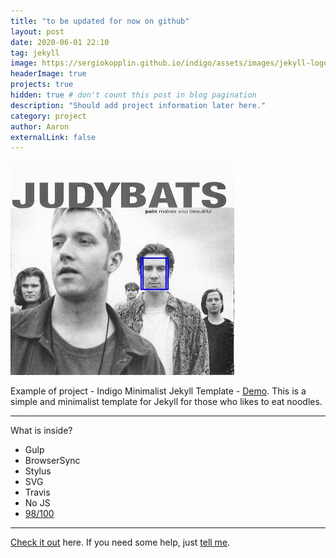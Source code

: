 ```yaml
---
title: "to be updated for now on github"
layout: post
date: 2020-06-01 22:10
tag: jekyll
image: https://sergiokopplin.github.io/indigo/assets/images/jekyll-logo-light-solid.png
headerImage: true
projects: true
hidden: true # don't count this post in blog pagination
description: "Should add project information later here."
category: project
author: Aaron
externalLink: false
---
```


![Screenshot](https://github.com/mkson668/NCC-face-detection/blob/master/result.jpg)

Example of project - Indigo Minimalist Jekyll Template - [Demo](https://sergiokopplin.github.io/indigo/). This is a simple and minimalist template for Jekyll for those who likes to eat noodles.

---

What is inside?

- Gulp
- BrowserSync
- Stylus
- SVG
- Travis
- No JS
- [98/100](https://developers.google.com/speed/pagespeed/insights/?url=http%3A%2F%2Fsergiokopplin.github.io%2Findigo%2F)

---

[Check it out](https://github.com/mkson668/) here.
If you need some help, just [tell me](aaronwong668@gmail.com).
